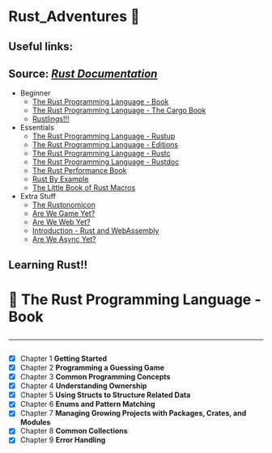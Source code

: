# Rust_Adventures 🦀

## Useful links:

## Source: _[Rust Documentation](https://doc.rust-lang.org/nightly/)_

- Beginner
  - [The Rust Programming Language - Book](https://doc.rust-lang.org/book/)
  - [The Rust Programming Language - The Cargo Book](https://doc.rust-lang.org/cargo/)
  - [Rustlings!!!](https://github.com/rust-lang/rustlings)
- Essentials
  - [The Rust Programming Language - Rustup](https://rust-lang.github.io/rustup/index.html)
  - [The Rust Programming Language - Editions](https://doc.rust-lang.org/nightly/edition-guide/editions/index.html)
  - [The Rust Programming Language - Rustc](https://doc.rust-lang.org/nightly/rustc/index.html)
  - [The Rust Programming Language - Rustdoc](https://doc.rust-lang.org/nightly/rustdoc/index.html)
  - [The Rust Performance Book](https://nnethercote.github.io/perf-book/)
  - [Rust By Example](https://doc.rust-lang.org/rust-by-example/)
  - [The Little Book of Rust Macros](https://danielkeep.github.io/tlborm/book/README.html)
- Extra Stuff
  - [The Rustonomicon](https://doc.rust-lang.org/nomicon/)
  - [Are We Game Yet?](https://arewegameyet.rs/)
  - [Are We Web Yet?](https://www.arewewebyet.org/)
  - [Introduction - Rust and WebAssembly](https://rustwasm.github.io/docs/book/introduction.html)
  - [Are We Async Yet?](https://areweasyncyet.rs/)

## Learning Rust!!

# 📙 The Rust Programming Language - Book <hr>

- [x] Chapter 1 **Getting Started**
- [x] Chapter 2 **Programming a Guessing Game**
- [x] Chapter 3 **Common Programming Concepts**
- [x] Chapter 4 **Understanding Ownership**
- [x] Chapter 5 **Using Structs to Structure Related Data**
- [x] Chapter 6 **Enums and Pattern Matching**
- [x] Chapter 7 **Managing Growing Projects with Packages, Crates, and Modules**
- [x] Chapter 8 **Common Collections**
- [x] Chapter 9 **Error Handling**
